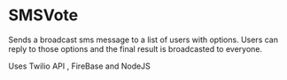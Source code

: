 # SMSVote
Sends a broadcast sms message to a list of users with options. Users
can reply to those options and the final result is broadcasted to
everyone.

Uses Twilio API , FireBase and NodeJS
